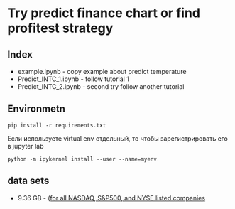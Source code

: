 # Try predict finance chart or find profitest strategy

## Index
- example.ipynb - copy example about predict temperature
- Predict_INTC_1.ipynb - follow tutorial 1
- Predict_INTC_2.ipynb - second try follow another tutorial

## Environmetn

```
pip install -r requirements.txt
```

Если используете virtual env отдельный, то чтобы зарегистрировать его в jupyter lab

```
python -m ipykernel install --user --name=myenv
```

## data sets

- 9.36 GB - [(for all NASDAQ, S&P500, and NYSE listed companies](https://www.kaggle.com/paultimothymooney/stock-market-data)